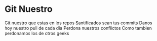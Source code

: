 # Git Nuestro

Git nuestro que estas en los repos
Santificados sean tus commits
Danos hoy nuestro pull de cada dia
Perdona nuestros conflictos
Como tambien perdonamos los de otros geeks